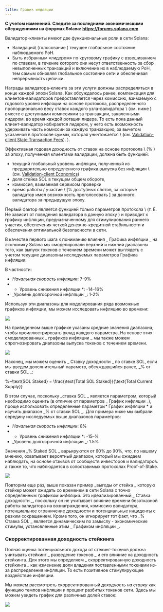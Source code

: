 ```yaml
---
title: График инфляции
---
```


**С учетом изменений. Следите за последними экономическими обсуждениями на форумах Solana: https://forums.solana.com**

Валидатор-клиенты имеют две функциональные роли в сети Solana:

- Валидация\ (голосование \) текущее глобальное состояние наблюдаемого PoH.
- Быть избранным «лидером» по круговому графику с взвешиванием по ставкам, в течение которого они несут ответственность за сбор невыполненных транзакций и включение их в наблюдаемую PoH, тем самым обновляя глобальное состояние сети и обеспечивая непрерывность цепочки.

Награды валидатора-клиента за эти услуги должны распределяться в конце каждой эпохи Solana. Как обсуждалось ранее, компенсация для клиентов-валидаторов предоставляется через комиссию, взимаемую с годового уровня инфляции на основе протокола, распределенного пропорционально весу ставок каждого узла-валидатора \ (см. ниже \) вместе с доступными комиссиями за транзакции, заявленными лидером. во время каждой ротации лидера. То есть пока данный клиент-валидатор избирается лидером, у него есть возможность удерживать часть комиссии за каждую транзакцию, за вычетом указанной в протоколе суммы, которая уничтожается \ (см. [Validation-client State Transaction Fees](ed_vce_state_validation_transaction_fees.md)\). \).

Эффективная годовая доходность от ставок на основе протокола \ (% \) за эпоху, полученная клиентами валидации, должна быть функцией:

- текущий глобальный уровень инфляции, полученный из предварительно определенного графика выпуска без инфляции \ (см. [Validation-client Economics](ed_vce_overview.md)\)
- доля стейка SOL в текущем общем обороте,
- комиссия, взимаемая сервисом проверки
- время работы / участие \ [% доступных слотов, за которые валидатор имел возможность проголосовать \] за данного валидатора за предыдущую эпоху.

Первый фактор является функцией только параметров протокола \ (т. Е. Не зависит от поведения валидатора в данную эпоху \) и приводит к графику инфляции, предназначенному для стимулирования раннего участия, обеспечения четкой денежно-кредитной стабильности и обеспечения оптимальной безопасности в сети.

В качестве первого шага к пониманию влияния _ Графика инфляции _ на экономику Solana мы смоделировали верхний и нижний диапазоны того, как выпуск токенов с течением времени может выглядеть с учетом текущие диапазоны исследуемых параметров Графика инфляции.

В частности:

- _Начальная скорость инфляции_: 7-9%
- - Уровень снижения инфляции \*: -14–16%
- _Уровень долгосрочной инфляции _: 1-2%

Используя эти диапазоны для моделирования ряда возможных графиков инфляции, мы можем исследовать инфляцию во времени:

![](/img/p_inflation_schedule_ranges_w_comments.png)

На приведенном выше графике указаны средние значения диапазона, чтобы проиллюстрировать вклад каждого параметра. На основе этих смоделированных _ графиков инфляции _ мы также можем спрогнозировать диапазоны выпуска токенов с течением времени.

![](/img/p_total_supply_ranges.png)

Наконец, мы можем оценить _ Ставку доходности _ по ставке SOL, если мы введем дополнительный параметр, обсуждавшийся ранее, _% от ставки SOL _:

%~\text{SOL Staked} = \frac{\text{Total SOL Staked}}{\text{Total Current Supply}}

В этом случае, поскольку _ставка SOL _ является параметром, который необходимо оценить (в отличие от параметров _ График инфляции _), проще использовать определенные параметры* График инфляции * и изучить диапазон _% от ставки SOL _. Для примера ниже мы выбрали середину исследуемых выше диапазонов параметров:

- _Начальная скорость инфляции_: 8%
- - Уровень снижения инфляции \*: -15–%
- _Уровень долгосрочной инфляции _: 1.5%

Значения _% Staked SOL _ варьируются от 60% до 90%, что, по нашему мнению, охватывает вероятный диапазон, который мы ожидаем наблюдать, на основе отзывов от сообществ инвесторов и валидаторов. а также то, что наблюдается в сопоставимых протоколах Proof-of-Stake.

![](/img/p_ex_staked_yields.png)

Повторим еще раз, выше показан пример _выгоды от стейка _ которую стейкер может ожидать со временем в сети Solana c точно определенным _графиком инфляции_. Это идеализированный _ Ставка доходности _, поскольку он не учитывает влияние времени безотказной работы валидатора на вознаграждения, комиссию валидатора, потенциальное ограничение доходности и потенциальные инциденты с резким сокращением. Кроме того, он игнорирует тот факт, что _% Ставка SOL _ является динамическим по замыслу - экономические стимулы, установленные этим _ Графиком инфляции _.

### Скорректированная доходность стейкинга

Полная оценка потенциального дохода от стекинг-токенов должна учитывать стейкинг _ разведение токенов _ и его влияние на доходность стейкинга. Для этого мы определяем _ скорректированную доходность стейкинга _ как изменение доли владения поставленными токенами из-за распределения инфляции. То есть позитивное стимулирующее воздействие инфляции.

Мы можем рассмотреть скорректированный _доходность на ставку_ как функцию темпов инфляции и процент разбитых токенов сети. Здесь мы можем увидеть график для различных долей ставок:

![](/img/p_ex_staked_dilution.png)
